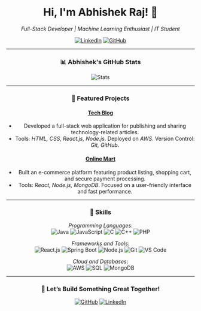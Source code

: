 <div align="center">

# Hi, I'm Abhishek Raj! 👋

*Full-Stack Developer | Machine Learning Enthusiast | IT Student*

[![LinkedIn](https://img.shields.io/badge/-LinkedIn-blue)](https://www.linkedin.com/in/abhishek-raj-76832b274/)
[![GitHub](https://img.shields.io/badge/-GitHub-black)](https://github.com/allwaysabhishek)

---

### 📊 Abhishek's GitHub Stats

![Stats](https://github-readme-stats.vercel.app/api?username=allwaysabhishek&show_icons=true&theme=radical)

---

### 📂 Featured Projects

#### [Tech Blog](https://github.com/allwaysabhishek/TechBlog)
- Developed a full-stack web application for publishing and sharing technology-related articles.
- Tools: *HTML, CSS, React.js, Node.js*. Deployed on *AWS*. Version Control: *Git, GitHub*.

#### [Online Mart](https://github.com/allwaysabhishek/OnlineMart)
- Built an e-commerce platform featuring product listing, shopping cart, and secure payment processing.
- Tools: *React, Node.js, MongoDB*. Focused on a user-friendly interface and fast performance.

---

### 🧠 Skills

*Programming Languages*:  
![Java](https://img.shields.io/badge/-Java-orange?style=plastic&logo=java) 
![JavaScript](https://img.shields.io/badge/-JavaScript-yellow?style=plastic&logo=javascript) 
![C](https://img.shields.io/badge/-C-blue?style=plastic&logo=c) 
![C++](https://img.shields.io/badge/-C++-blue?style=plastic&logo=c%2B%2B) 
![PHP](https://img.shields.io/badge/-PHP-777BB4?style=plastic&logo=php)  

*Frameworks and Tools*:  
![React.js](https://img.shields.io/badge/-React.js-61DAFB?style=plastic&logo=react) 
![Spring Boot](https://img.shields.io/badge/-Spring%20Boot-6DB33F?style=plastic&logo=spring-boot) 
![Node.js](https://img.shields.io/badge/-Node.js-339933?style=plastic&logo=node.js) 
![Git](https://img.shields.io/badge/-Git-F05032?style=plastic&logo=git) 
![VS Code](https://img.shields.io/badge/-VS%20Code-007ACC?style=plastic&logo=visual-studio-code)  

*Cloud and Databases*:  
![AWS](https://img.shields.io/badge/-AWS-232F3E?style=plastic&logo=amazon-aws) 
![SQL](https://img.shields.io/badge/-SQL-yellow?style=plastic&logo=postgresql) 
![MongoDB](https://img.shields.io/badge/-MongoDB-47A248?style=plastic&logo=mongodb)  

---

### 🎯 Let’s Build Something Great Together!

[![GitHub](https://img.shields.io/badge/-GitHub-black)](https://github.com/allwaysabhishek)
[![LinkedIn](https://img.shields.io/badge/-LinkedIn-blue)](https://www.linkedin.com/in/abhishek-raj-76832b274/)

</div>
